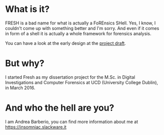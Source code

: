 # What is it?

FRESH is a bad name for what is actually a FoREnsics SHell. Yes, I know, I
couldn't come up with something better and I'm sorry. And even if it comes in
form of a shell it is actually a whole framework for forensics analysis.

You can have a look at the early design at the [project draft](documentation/project_draft.pdf).

# But why?

I started Fresh as my dissertation project for the M.Sc. in Digital Investigations
and Computer Forensics at UCD (University College Dublin), in March 2016.

# And who the hell are you?

I am Andrea Barberio, you can find more information about me at
https://insomniac.slackware.it
